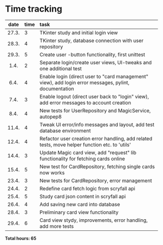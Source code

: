 # Time tracking

| date  | time | task  |
| :----:|:-----| :-----|
| 27.3. | 3    | TKinter study and initial login view |
| 28.3. | 4    | TKinter study, database connection with user repository |
| 29.3. | 5    | Create user -button functionality, first unittest |
| 1.4. | 2    | Separate login/create user views, UI-tweaks and one additional test |
| 6.4. | 4    | Enable login (direct user to "card management" view), add login error messages, pylint, documentation |
| 7.4. | 3    | Enable logout (direct user back to "login" view), add error messages to account creation |
| 8.4. | 4    | New tests for UserRepository and MagicService, autopep8 |
| 11.4. | 4    | Tweak UI error/info messages and layout, add test database environment |
| 12.4. | 4    | Refactor user creation error handling, add related tests, move helper function etc. to 'utils' |
| 14.4. | 3    | Update Magic card view, add "request" lib functionality for fetching cards online |
| 15.4. | 5    | New test for CardRepository, fetching single cards now works |
| 23.4. | 3    | New tests for CardRepository, error management |
| 24.4. | 2   | Redefine card fetch logic from scryfall api |
| 25.4. | 5   | Study card json content in scryfall api |
| 26.4. | 4   | Add saving new card into database |
| 28.4. | 3   | Preliminary card view functionality |
| 29.4. | 6   | Card view stydy, improvements, error handling, add more tests |

**Total hours: 65**